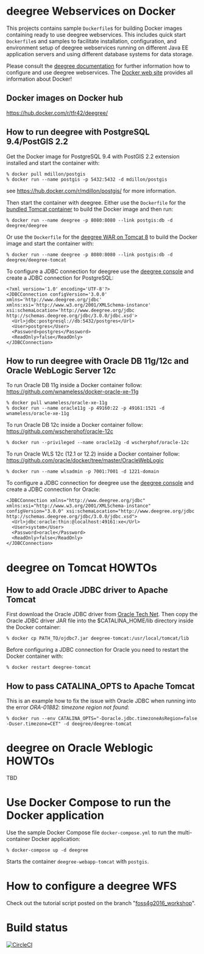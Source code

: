 deegree Webservices on Docker
=============================

This projects contains sample ```Dockerfile```s for building Docker images containing ready to use deegree webservices.
This includes quick start ```Dockerfile```s and samples to facilitate installation, configuration, and environment setup 
of deegree webservices running on different Java EE application servers and using different database systems for data storage.
 
Please consult the [deegree documentation](http://www.deegree.org/Documentation) for further information how to 
configure and use deegree webservices. The [Docker web site](https://www.docker.com/) provides all information 
about Docker!

Docker images on Docker hub
---------------------------
https://hub.docker.com/r/tfr42/deegree/


How to run deegree with PostgreSQL 9.4/PostGIS 2.2
--------------------------------------------

Get the Docker image for PostgreSQL 9.4 with PostGIS 2.2 extension installed and start the container with:

    % docker pull mdillon/postgis
    % docker run --name postgis -p 5432:5432 -d mdillon/postgis

see https://hub.docker.com/r/mdillon/postgis/ for more information.


Then start the container with deegree. Either use the ```Dockerfile``` for the [bundled Tomcat container](./deegree-builtin-tomcat) to build the Docker image and then run:

    % docker run --name deegree -p 8080:8080 --link postgis:db -d deegree/deegree

Or use the ```Dockerfile``` for the [deegree WAR on Tomcat 8](./deegree-webapp-tomcat) to build the Docker image and start the container with:

    % docker run --name deegree -p 8080:8080 --link postgis:db -d deegree/deegree-tomcat
    
To configure a JDBC connection for deegree use the [deegree console](http://localhost:8080/deegree-webservices) and create a JDBC connection for PostgreSQL:

```
<?xml version='1.0' encoding='UTF-8'?>
<JDBCConnection configVersion='3.0.0'  xmlns='http://www.deegree.org/jdbc' xmlns:xsi='http://www.w3.org/2001/XMLSchema-instance' xsi:schemaLocation='http://www.deegree.org/jdbc http://schemas.deegree.org/jdbc/3.0.0/jdbc.xsd'>
  <Url>jdbc:postgresql://db:5432/postgres</Url>
  <User>postgres</User>
  <Password>postgres</Password>
  <ReadOnly>false</ReadOnly>
</JDBCConnection>
```

How to run deegree with Oracle DB 11g/12c and Oracle WebLogic Server 12c
-----------------------------------------------------------------

To run Oracle DB 11g inside a Docker container follow:
https://github.com/wnameless/docker-oracle-xe-11g
    
    % docker pull wnameless/oracle-xe-11g
    % docker run --name oracle11g -p 49160:22 -p 49161:1521 -d wnameless/oracle-xe-11g

To run Oracle DB 12c inside a Docker container follow:
https://github.com/wscherphof/oracle-12c

    % docker run --privileged --name oracle12g -d wscherphof/oracle-12c

To run Oracle WLS 12c (12.1 or 12.2) inside a Docker container follow:
https://github.com/oracle/docker/tree/master/OracleWebLogic

    % docker run --name wlsadmin -p 7001:7001 -d 1221-domain
    
To configure a JDBC connection for deegree use the [deegree console](http://localhost:7001/deegree-webservices) and create a JDBC connection for Oracle: 

```
<JDBCConnection xmlns="http://www.deegree.org/jdbc" xmlns:xsi="http://www.w3.org/2001/XMLSchema-instance" configVersion="3.0.0" xsi:schemaLocation="http://www.deegree.org/jdbc http://schemas.deegree.org/jdbc/3.0.0/jdbc.xsd">
  <Url>jdbc:oracle:thin:@localhost:49161:xe</Url>
  <User>system</User>
  <Password>oracle</Password>
  <ReadOnly>false</ReadOnly>
</JDBCConnection>
```

deegree on Tomcat HOWTOs
========================

How to add Oracle JDBC driver to Apache Tomcat
----------------------------------------------

First download the Oracle JDBC driver from [Oracle Tech Net](http://www.oracle.com/technetwork/database/features/jdbc/index-091264.html).
Then copy the Oracle JDBC driver JAR file into the $CATALINA_HOME/lib directory inside the Docker container:

    % docker cp PATH_TO/ojdbc7.jar deegree-tomcat:/usr/local/tomcat/lib

Before configuring a JDBC connection for Oracle you need to restart the Docker container with:

    % docker restart deegree-tomcat
    
How to pass CATALINA_OPTS to Apache Tomcat
------------------------------------------

This is an example how to fix the issue with Oracle JDBC when running into the error *ORA-01882: timezone region not found*:
 
    % docker run --env CATALINA_OPTS="-Doracle.jdbc.timezoneAsRegion=false -Duser.timezone=CET" -d deegree/deegree-tomcat
    
    
deegree on Oracle Weblogic HOWTOs
=================================
TBD

Use Docker Compose to run the Docker application
================================================

Use the sample Docker Compose file ```docker-compose.yml``` to run the multi-container Docker application:

    % docker-compose up -d deegree 

Starts the container ```deegree-webapp-tomcat``` with ```postgis```.

How to configure a deegree WFS
==============================

Check out the tutorial script posted on the branch "[foss4g2016_workshop](https://github.com/tfr42/deegree-docker/tree/foss4g2016_workshop)".

Build status
============
[![CircleCI](https://circleci.com/gh/tfr42/deegree-docker/tree/master.svg?style=svg)](https://circleci.com/gh/tfr42/deegree-docker/tree/master)
